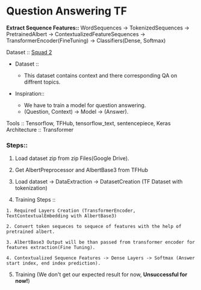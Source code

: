 # Question Answering TF
**Extract Sequence Features::**  WordSequences -> TokenizedSequences -> PretrainedAlbert -> ContextualizedFeatureSequences -> TransformerEncoder(FineTuning) -> Classifiers(Dense, Softmax)

Dataset :: [Squad 2](https://rajpurkar.github.io/SQuAD-explorer/ "Squad2") 

* Dataset :: 
  * This dataset contains context and there corresponding QA on diffrent topics.

* Inspiration::
  * We have to train a model for question answering.
  * (Question, Context) -> Model -> (Answer).

Tools :: Tensorflow, TFHub, tensorflow_text, sentencepiece, Keras \
Architecture :: Transformer

### Steps::
  1. Load dataset zip from zip Files(Google Drive).

  2. Get AlbertPreprocessor and AlbertBase3 from TFHub

  3. Load dataset -> DataExtraction -> DatasetCreation (TF Dataset with tokenization)

  4. Training Steps :: 
  
    1. Required Layers Creation (TransformerEncoder, TextContextualEmbedding with AlbertBase3)

    2. Convert token sequeces to sequece of features with the help of pretrained albert.
  
    3. AlbertBase3 Output will be than passed from transformer encoder for features extraction(Fine Tuning).

    4. Contextualized Sequence Features -> Dense Layers -> Softmax (Answer start index, end index prediction).
  
  5. Training (We don't get our expected result for now, **Unsuccessful for now!**)
